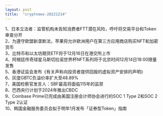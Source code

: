 ```yaml
---
layout: post
title:  "cryptnews-20221214"
---
```

1、日本立法者：监管机构未告知消费者FTT潜在风险，呼吁将交易平台和Token审查分开  
2、为遵守欧盟新垄断法，苹果将允许欧洲用户在第三方应用商店购买NFT和加密货币  
3、比特币和以太坊期货ETF将于12月16日在港交所上市  
4、阿根廷传奇球星马斯切拉诺世界杯NFT系列将于北京时间12月14日18:00限量发售  
5、香港证监会发布《有关声称向投资者提供回报的虚拟资产安排的声明》  
6、灰度GBTC负溢价率扩大至48.89%  
7、美国检察官发言人：SBF最高将面临115年的监禁  
8、巴西央行计划于2024年推出CBDC  
9、Coinbase Prime已完成由美国注册会计师协会进行的SOC 1 Type 2和SOC 2 Type 2认证  
10、韩国金融服务委员会拟于明年1月发布「证券型Token」指南  
